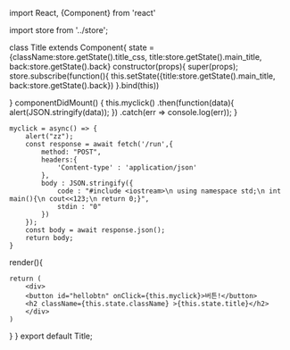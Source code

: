 import React, {Component} from 'react'

import store from '../store';


class Title extends Component{
	state = {className:store.getState().title_css,
	title:store.getState().main_title,
	back:store.getState().back}
	constructor(props){
		super(props);
		store.subscribe(function(){
		this.setState({title:store.getState().main_title,
		back:store.getState().back})
	}.bind(this))

}
componentDidMount() {
	this.myclick()
	.then(function(data){
		alert(JSON.stringify(data));
	})
	.catch(err => console.log(err));
	}
	
	myclick = async() => {
		alert("zz");
		const response = await fetch('/run',{
			method: "POST",
			headers:{
				'Content-type' : 'application/json'
			},
			body : JSON.stringify({
				code : "#include <iostream>\n using namespace std;\n int main(){\n cout<<123;\n return 0;}",
				stdin : "0"
			})
		});
		const body = await response.json();
		return body;	
	}
render(){

	return (
		<div>
		<button id="hellobtn" onClick={this.myclick}>버튼!</button>
		<h2 className={this.state.className} >{this.state.title}</h2>
		</div>
	)
}
}
export default Title;

